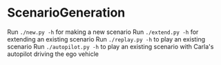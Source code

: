 # ScenarioGeneration

Run `./new.py -h` for making a new scenario
Run `./extend.py -h` for extending an existing scenario
Run `./replay.py -h` to play an existing scenario
Run `./autopilot.py -h` to play an existing scenario with Carla's autopilot driving the ego vehicle
